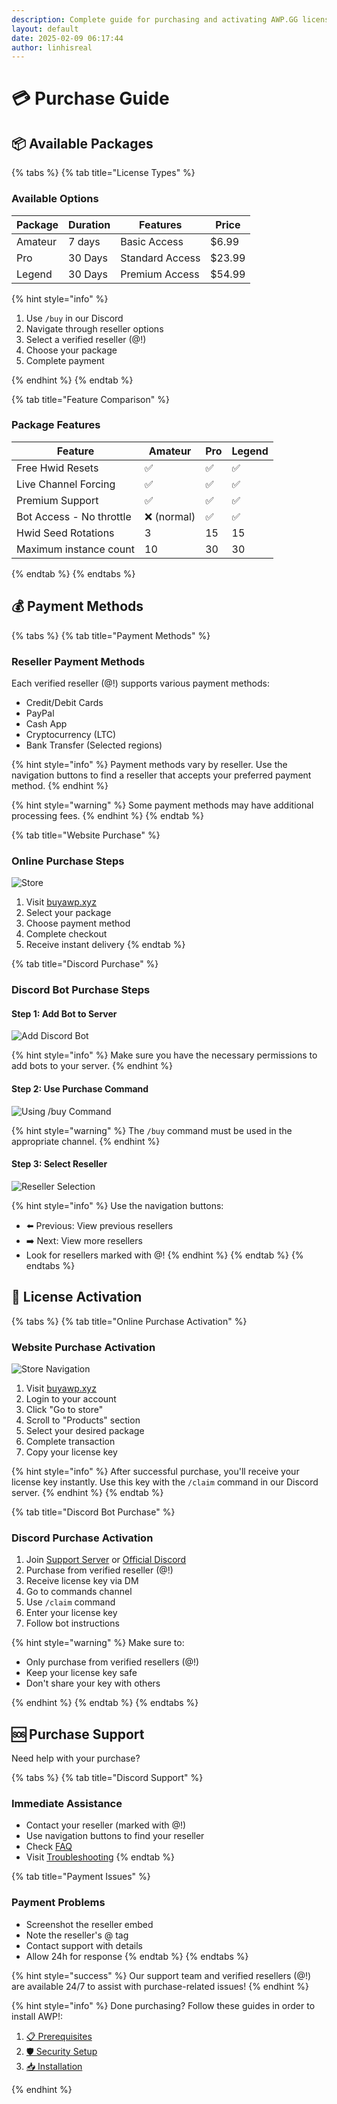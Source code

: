 ```yaml
---
description: Complete guide for purchasing and activating AWP.GG licenses
layout: default
date: 2025-02-09 06:17:44
author: linhisreal
---
```


# 💳 Purchase Guide

## 📦 Available Packages

{% tabs %}
{% tab title="License Types" %}

### Available Options

| Package | Duration | Features | Price |
|---------|----------|-----------|-------|
| Amateur | 7 days | Basic Access | $6.99 |
| Pro | 30 Days | Standard Access | $23.99 |
| Legend | 30 Days | Premium Access | $54.99 |

{% hint style="info" %}

1. Use `/buy` in our Discord
2. Navigate through reseller options
3. Select a verified reseller (@!)
4. Choose your package
5. Complete payment

{% endhint %}
{% endtab %}

{% tab title="Feature Comparison" %}

### Package Features

| Feature | Amateur | Pro | Legend |
|---------|--------|---------|----------|
| Free Hwid Resets | ✅ | ✅ | ✅ |
| Live Channel Forcing | ✅ | ✅ | ✅ |
| Premium Support | ✅ | ✅ | ✅ |
| Bot Access - No throttle| ❌ (normal) | ✅ | ✅ |
| Hwid Seed Rotations | 3 | 15 | 15 |
| Maximum instance count | 10 | 30 | 30 |

{% endtab %}
{% endtabs %}

## 💰 Payment Methods

{% tabs %}
{% tab title="Payment Methods" %}

### Reseller Payment Methods

Each verified reseller (@!) supports various payment methods:

* Credit/Debit Cards
* PayPal
* Cash App
* Cryptocurrency (LTC)
* Bank Transfer (Selected regions)

{% hint style="info" %}
Payment methods vary by reseller. Use the navigation buttons to find a reseller that accepts your preferred payment method.
{% endhint %}

{% hint style="warning" %}
Some payment methods may have additional processing fees.
{% endhint %}
{% endtab %}

{% tab title="Website Purchase" %}

### Online Purchase Steps

![Store](/images/website-help/help-1.png)

1. Visit [buyawp.xyz](https://buyawp.xyz)
2. Select your package
3. Choose payment method
4. Complete checkout
5. Receive instant delivery
{% endtab %}

{% tab title="Discord Purchase" %}

### Discord Bot Purchase Steps

#### Step 1: Add Bot to Server

![Add Discord Bot](/images/bot-help/purchase-help1.png)

{% hint style="info" %}
Make sure you have the necessary permissions to add bots to your server.
{% endhint %}

#### Step 2: Use Purchase Command

![Using /buy Command](/images/bot-help/purchase-help2.png)

{% hint style="warning" %}
The `/buy` command must be used in the appropriate channel.
{% endhint %}

#### Step 3: Select Reseller

![Reseller Selection](/images/bot-help/purchase-help3.png)

{% hint style="info" %}
Use the navigation buttons:

* ⬅️ Previous: View previous resellers
* ➡️ Next: View more resellers
* Look for resellers marked with @!
{% endhint %}
{% endtab %}
{% endtabs %}

## 🔑 License Activation

{% tabs %}
{% tab title="Online Purchase Activation" %}

### Website Purchase Activation

![Store Navigation](/images/website-help/help-2.png)

1. Visit [buyawp.xyz](https://buyawp.xyz)
2. Login to your account
3. Click "Go to store"
4. Scroll to "Products" section
5. Select your desired package
6. Complete transaction
7. Copy your license key

{% hint style="info" %}
After successful purchase, you'll receive your license key instantly. Use this key with the `/claim` command in our Discord server.
{% endhint %}
{% endtab %}

{% tab title="Discord Bot Purchase" %}

### Discord Purchase Activation

1. Join [Support Server](https://discord.gg/buyawp) or [Official Discord](https://discord.gg/awpgg)
2. Purchase from verified reseller (@!)
3. Receive license key via DM
4. Go to commands channel
5. Use `/claim` command
6. Enter your license key
7. Follow bot instructions

{% hint style="warning" %}
Make sure to:

* Only purchase from verified resellers (@!)
* Keep your license key safe
* Don't share your key with others

{% endhint %}
{% endtab %}
{% endtabs %}

## 🆘 Purchase Support

Need help with your purchase?

{% tabs %}
{% tab title="Discord Support" %}

### Immediate Assistance

* Contact your reseller (marked with @!)
* Use navigation buttons to find your reseller
* Check [FAQ](../additional-resources/faq.md)
* Visit [Troubleshooting](../additional-resources/troubleshooting.md)
{% endtab %}

{% tab title="Payment Issues" %}

### Payment Problems

* Screenshot the reseller embed
* Note the reseller's @ tag
* Contact support with details
* Allow 24h for response
{% endtab %}
{% endtabs %}

{% hint style="success" %}
Our support team and verified resellers (@!) are available 24/7 to assist with purchase-related issues!
{% endhint %}

{% hint style="info" %}
Done purchasing? Follow these guides in order to install AWP!:

1. [📋 Prerequisites](../getting-started/prerequisites.md)
2. [🛡️ Security Setup](../getting-started/security-setup.md)
3. [📥 Installation](../getting-started/installation.md)

{% endhint %}
